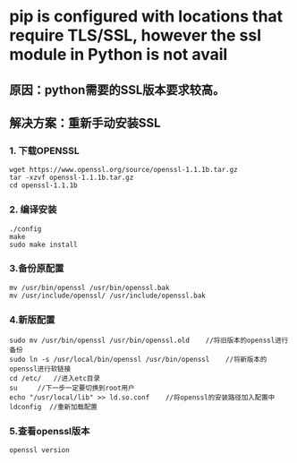 # pip is configured with locations that require TLS/SSL, however the ssl module in Python is not avail

## 原因：python需要的SSL版本要求较高。
## 解决方案：重新手动安装SSL

### 1. 下载OPENSSL
```
wget https://www.openssl.org/source/openssl-1.1.1b.tar.gz
tar -xzvf openssl-1.1.1b.tar.gz
cd openssl-1.1.1b
```
### 2. 编译安装
```
./config
make
sudo make install
```

### 3.备份原配置
```
mv /usr/bin/openssl /usr/bin/openssl.bak
mv /usr/include/openssl/ /usr/include/openssl.bak
```

### 4.新版配置
```
sudo mv /usr/bin/openssl /usr/bin/openssl.old    //将旧版本的openssl进行备份
sudo ln -s /usr/local/bin/openssl /usr/bin/openssl    //将新版本的openssl进行软链接
cd /etc/   //进入etc目录
su     //下一步一定要切换到root用户
echo "/usr/local/lib" >> ld.so.conf    //将openssl的安装路径加入配置中
ldconfig  //重新加载配置
```
### 5.查看openssl版本
```
openssl version
```